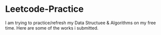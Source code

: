 # Leetcode-Practice

I am trying to practice/refresh my Data Structuee & Algorithms on my free time.
Here are some of the works i submitted.
